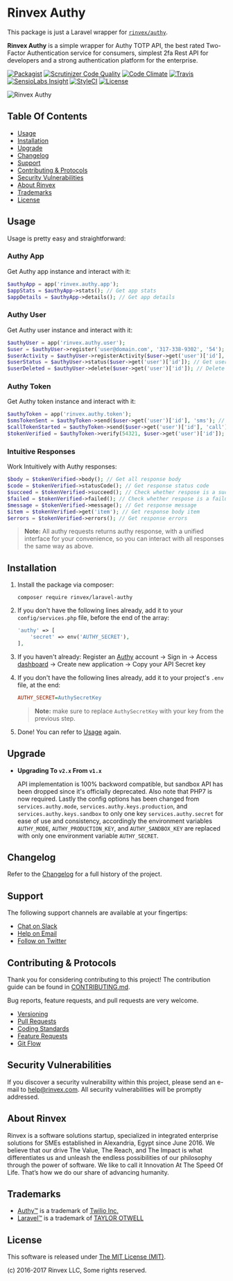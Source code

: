 # Rinvex Authy

This package is just a Laravel wrapper for [`rinvex/authy`](https://github.com/rinvex/authy).

**Rinvex Authy** is a simple wrapper for Authy TOTP API, the best rated Two-Factor Authentication service for consumers, simplest 2fa Rest API for developers and a strong authentication platform for the enterprise.

[![Packagist](https://img.shields.io/packagist/v/rinvex/laravel-authy.svg?label=Packagist&style=flat-square)](https://packagist.org/packages/rinvex/laravel-authy)
[![Scrutinizer Code Quality](https://img.shields.io/scrutinizer/g/rinvex/laravel-authy.svg?label=Scrutinizer&style=flat-square)](https://scrutinizer-ci.com/g/rinvex/laravel-authy/)
[![Code Climate](https://img.shields.io/codeclimate/github/rinvex/laravel-authy.svg?label=CodeClimate&style=flat-square)](https://codeclimate.com/github/rinvex/laravel-authy)
[![Travis](https://img.shields.io/travis/rinvex/laravel-authy.svg?label=TravisCI&style=flat-square)](https://travis-ci.org/rinvex/laravel-authy)
[![SensioLabs Insight](https://img.shields.io/sensiolabs/i/4fe5776e-3d6b-466d-b49c-0e7fcee53250.svg?label=SensioLabs&style=flat-square)](https://insight.sensiolabs.com/projects/4fe5776e-3d6b-466d-b49c-0e7fcee53250)
[![StyleCI](https://styleci.io/repos/73999588/shield)](https://styleci.io/repos/73999588)
[![License](https://img.shields.io/packagist/l/rinvex/laravel-authy.svg?label=License&style=flat-square)](https://github.com/rinvex/laravel-authy/blob/develop/LICENSE)

![Rinvex Authy](https://rinvex.com/assets/frontend/layout/img/products/rinvex-authy.png "Rinvex Authy")


## Table Of Contents

- [Usage](#usage)
- [Installation](#installation)
- [Upgrade](#upgrade)
- [Changelog](#changelog)
- [Support](#support)
- [Contributing & Protocols](#contributing--protocols)
- [Security Vulnerabilities](#security-vulnerabilities)
- [About Rinvex](#about-rinvex)
- [Trademarks](#trademarks)
- [License](#license)


## Usage

Usage is pretty easy and straightforward:

### Authy App

Get Authy app instance and interact with it:

```php
$authyApp = app('rinvex.authy.app');
$appStats = $authyApp->stats(); // Get app stats
$appDetails = $authyApp->details(); // Get app details
```

### Authy User

Get Authy user instance and interact with it:

```php
$authyUser = app('rinvex.authy.user');
$user = $authyUser->register('user@domain.com', '317-338-9302', '54'); // Register user
$userActivity = $authyUser->registerActivity($user->get('user')['id'], 'cookie_login', 'Test Data'); // Register user activity
$userStatus = $authyUser->status($user->get('user')['id']); // Get user status
$userDeleted = $authyUser->delete($user->get('user')['id']); // Delete user
```

### Authy Token

Get Authy token instance and interact with it:

```php
$authyToken = app('rinvex.authy.token');
$smsTokenSent = $authyToken->send($user->get('user')['id'], 'sms'); // Send SMS token
$callTokenStarted = $authyToken->send($user->get('user')['id'], 'call'); // Start automated call
$tokenVerified = $authyToken->verify(54321, $user->get('user')['id']); // Verify token
```

### Intuitive Responses

Work Intuitively with Authy responses:

```php
$body = $tokenVerified->body(); // Get all response body
$code = $tokenVerified->statusCode(); // Get response status code
$succeed = $tokenVerified->succeed(); // Check whether respose is a success
$failed = $tokenVerified->failed(); // Check whether respose is a failure
$message = $tokenVerified->message(); // Get response message
$item = $tokenVerified->get('item'); // Get response body item
$errors = $tokenVerified->errors(); // Get response errors
```

> **Note:** All authy requests returns authy response, with a unified interface for your convenience, so you can interact with all responses the same way as above.


## Installation

1. Install the package via composer:
    ```shell
    composer require rinvex/laravel-authy
    ```

2. If you don't have the following lines already, add it to your `config/services.php` file, before the end of the array:

    ```php
    'authy' => [
        'secret' => env('AUTHY_SECRET'),
    ],
    ```

3. If you haven't already: Register an [Authy](https://www.authy.com) account -> Sign in -> Access [dashboard](https://dashboard.authy.com) -> Create new application -> Copy your API Secret key

4. If you don't have the following lines already, add it to your project's `.env` file, at the end:

    ```ini
    AUTHY_SECRET=AuthySecretKey
    ```

    > **Note:** make sure to replace `AuthySecretKey` with your key from the previous step.

5. Done! You can refer to [Usage](#usage) again.


## Upgrade

- **Upgrading To `v2.x` From `v1.x`**

  API implementation is 100% backword compatible, but sandbox API has been dropped since it's officially deprecated. Also note that PHP7 is now required. Lastly the config options has been changed from `services.authy.mode`, `services.authy.keys.production`, and `services.authy.keys.sandbox` to only one key `services.authy.secret` for ease of use and consistency, accordingly the environment variables `AUTHY_MODE`, `AUTHY_PRODUCTION_KEY`, and `AUTHY_SANDBOX_KEY` are replaced with only one environment variable `AUTHY_SECRET`.


## Changelog

Refer to the [Changelog](CHANGELOG.md) for a full history of the project.


## Support

The following support channels are available at your fingertips:

- [Chat on Slack](http://chat.rinvex.com)
- [Help on Email](mailto:help@rinvex.com)
- [Follow on Twitter](https://twitter.com/rinvex)


## Contributing & Protocols

Thank you for considering contributing to this project! The contribution guide can be found in [CONTRIBUTING.md](CONTRIBUTING.md).

Bug reports, feature requests, and pull requests are very welcome.

- [Versioning](CONTRIBUTING.md#versioning)
- [Pull Requests](CONTRIBUTING.md#pull-requests)
- [Coding Standards](CONTRIBUTING.md#coding-standards)
- [Feature Requests](CONTRIBUTING.md#feature-requests)
- [Git Flow](CONTRIBUTING.md#git-flow)


## Security Vulnerabilities

If you discover a security vulnerability within this project, please send an e-mail to [help@rinvex.com](help@rinvex.com). All security vulnerabilities will be promptly addressed.


## About Rinvex

Rinvex is a software solutions startup, specialized in integrated enterprise solutions for SMEs established in Alexandria, Egypt since June 2016. We believe that our drive The Value, The Reach, and The Impact is what differentiates us and unleash the endless possibilities of our philosophy through the power of software. We like to call it Innovation At The Speed Of Life. That’s how we do our share of advancing humanity.


## Trademarks

- [Authy™](https://www.authy.com) is a trademark of [Twilio Inc.](https://www.twilio.com)
- [Laravel™](https://laravel.com) is a trademark of [TAYLOR OTWELL](http://taylorotwell.com)


## License

This software is released under [The MIT License (MIT)](LICENSE).

(c) 2016-2017 Rinvex LLC, Some rights reserved.
